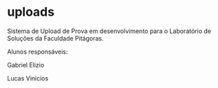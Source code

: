 # uploads 

Sistema de Upload de Prova em desenvolvimento para o Laboratório de Soluções da Faculdade Pitágoras.   

Alunos responsáveis: 

  Gabriel Elizio 

  Lucas Vinicios 
